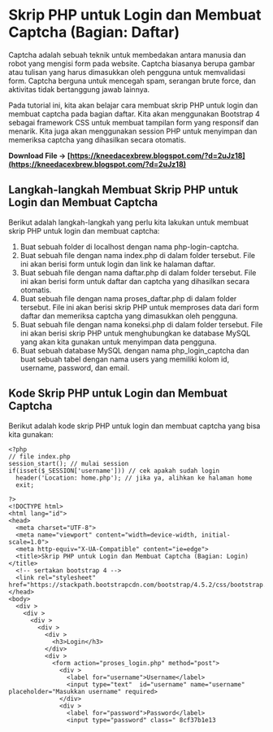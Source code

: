 
 
# Skrip PHP untuk Login dan Membuat Captcha (Bagian: Daftar)
 
Captcha adalah sebuah teknik untuk membedakan antara manusia dan robot yang mengisi form pada website. Captcha biasanya berupa gambar atau tulisan yang harus dimasukkan oleh pengguna untuk memvalidasi form. Captcha berguna untuk mencegah spam, serangan brute force, dan aktivitas tidak bertanggung jawab lainnya.
 
Pada tutorial ini, kita akan belajar cara membuat skrip PHP untuk login dan membuat captcha pada bagian daftar. Kita akan menggunakan Bootstrap 4 sebagai framework CSS untuk membuat tampilan form yang responsif dan menarik. Kita juga akan menggunakan session PHP untuk menyimpan dan memeriksa captcha yang dihasilkan secara otomatis.
 
**Download File → [https://kneedacexbrew.blogspot.com/?d=2uJz18](https://kneedacexbrew.blogspot.com/?d=2uJz18)**


 
## Langkah-langkah Membuat Skrip PHP untuk Login dan Membuat Captcha
 
Berikut adalah langkah-langkah yang perlu kita lakukan untuk membuat skrip PHP untuk login dan membuat captcha:
 
1. Buat sebuah folder di localhost dengan nama php-login-captcha.
2. Buat sebuah file dengan nama index.php di dalam folder tersebut. File ini akan berisi form untuk login dan link ke halaman daftar.
3. Buat sebuah file dengan nama daftar.php di dalam folder tersebut. File ini akan berisi form untuk daftar dan captcha yang dihasilkan secara otomatis.
4. Buat sebuah file dengan nama proses\_daftar.php di dalam folder tersebut. File ini akan berisi skrip PHP untuk memproses data dari form daftar dan memeriksa captcha yang dimasukkan oleh pengguna.
5. Buat sebuah file dengan nama koneksi.php di dalam folder tersebut. File ini akan berisi skrip PHP untuk menghubungkan ke database MySQL yang akan kita gunakan untuk menyimpan data pengguna.
6. Buat sebuah database MySQL dengan nama php\_login\_captcha dan buat sebuah tabel dengan nama users yang memiliki kolom id, username, password, dan email.

## Kode Skrip PHP untuk Login dan Membuat Captcha
 
Berikut adalah kode skrip PHP untuk login dan membuat captcha yang bisa kita gunakan:

    <?php
    // file index.php
    session_start(); // mulai session
    if(isset($_SESSION['username'])) // cek apakah sudah login
      header('Location: home.php'); // jika ya, alihkan ke halaman home
      exit;
    
    ?>
    <!DOCTYPE html>
    <html lang="id">
    <head>
      <meta charset="UTF-8">
      <meta name="viewport" content="width=device-width, initial-scale=1.0">
      <meta http-equiv="X-UA-Compatible" content="ie=edge">
      <title>Skrip PHP untuk Login dan Membuat Captcha (Bagian: Login)</title>
      <!-- sertakan bootstrap 4 -->
      <link rel="stylesheet" href="https://stackpath.bootstrapcdn.com/bootstrap/4.5.2/css/bootstrap.min.css">
    </head>
    <body>
      <div >
        <div >
          <div >
            <div >
              <div >
                <h3>Login</h3>
              </div>
              <div >
                <form action="proses_login.php" method="post">
                  <div >
                    <label for="username">Username</label>
                    <input type="text"  id="username" name="username" placeholder="Masukkan username" required>
                  </div>
                  <div >
                    <label for="password">Password</label>
                    <input type="password" class=" 8cf37b1e13

    
